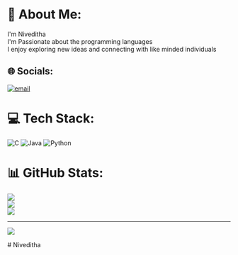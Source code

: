 # 💫 About Me:
I'm Niveditha<br>I'm Passionate about the programming languages <br>I enjoy exploring new ideas and connecting with like minded individuals 


## 🌐 Socials:
[![email](https://img.shields.io/badge/Email-D14836?logo=gmail&logoColor=white)](mailto:nivedithar765@gmail.com) 

# 💻 Tech Stack:
![C](https://img.shields.io/badge/c-%2300599C.svg?style=for-the-badge&logo=c&logoColor=white) ![Java](https://img.shields.io/badge/java-%23ED8B00.svg?style=for-the-badge&logo=openjdk&logoColor=white) ![Python](https://img.shields.io/badge/python-3670A0?style=for-the-badge&logo=python&logoColor=ffdd54)
# 📊 GitHub Stats:
![](https://github-readme-stats.vercel.app/api?username=Niveditha-coder&theme=dark&hide_border=false&include_all_commits=false&count_private=false)<br/>
![](https://nirzak-streak-stats.vercel.app/?user=Niveditha-coder&theme=dark&hide_border=false)<br/>
![](https://github-readme-stats.vercel.app/api/top-langs/?username=Niveditha-coder&theme=dark&hide_border=false&include_all_commits=false&count_private=false&layout=compact)

---
[![](https://visitcount.itsvg.in/api?id=Niveditha-coder&icon=0&color=0)](https://visitcount.itsvg.in)

<!-- Proudly created with GPRM ( https://gprm.itsvg.in ) --># Niveditha